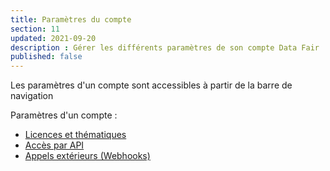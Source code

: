 ```yaml
---
title: Paramètres du compte
section: 11
updated: 2021-09-20
description : Gérer les différents paramètres de son compte Data Fair
published: false
---
```

Les paramètres d'un compte sont accessibles à partir de la barre de navigation

Paramètres d'un compte :
* [Licences et thématiques](./user-guide/licences-thematics)
* [Accès par API](./user-guide/api)
* [Appels extérieurs (Webhooks)](./user-guide/webhooks)  
